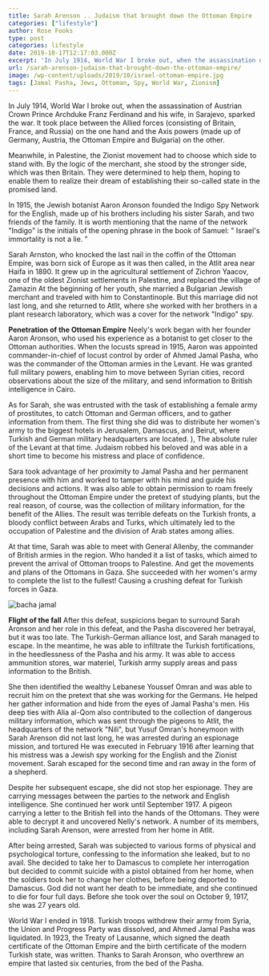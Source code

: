 ```yaml
---
title: Sarah Arenson .. Judaism that brought down the Ottoman Empire
categories: ["lifestyle"]
author: Rose Fooks
type: post
categories: lifestyle
date: 2019-10-17T12:17:03.000Z
excerpt: 'In July 1914, World War I broke out, when the assassination of Austrian Crown Prince Archduke Franz Ferdinand and his wife, in Sarajevo, sparked the war. It took place between the Allied forces'
url: /sarah-arenson-judaism-that-brought-down-the-ottoman-empire/
image: /wp-content/uploads/2019/10/israel-ottoman-empire.jpg
tags: [Jamal Pasha, Jews, Ottoman, Spy, World War, Zionism]
---
```


In July 1914, World War I broke out, when the assassination of Austrian Crown Prince Archduke Franz Ferdinand and his wife, in Sarajevo, sparked the war. It took place between the Allied forces (consisting of Britain, France, and Russia) on the one hand and the Axis powers (made up of Germany, Austria, the Ottoman Empire and Bulgaria) on the other.

Meanwhile, in Palestine, the Zionist movement had to choose which side to stand with. By the logic of the merchant, she stood by the stronger side, which was then Britain. They were determined to help them, hoping to enable them to realize their dream of establishing their so-called state in the promised land.

In 1915, the Jewish botanist Aaron Aronson founded the Indigo Spy Network for the English, made up of his brothers including his sister Sarah, and two friends of the family. It is worth mentioning that the name of the network "Indigo" is the initials of the opening phrase in the book of Samuel: " Israel's immortality is not a lie. "

Sarah Arnston, who knocked the last nail in the coffin of the Ottoman Empire, was born sick of Europe as it was then called, in the Atlit area near Haifa in 1890. It grew up in the agricultural settlement of Zichron Yaacov, one of the oldest Zionist settlements in Palestine, and replaced the village of Zamazin At the beginning of her youth, she married a Bulgarian Jewish merchant and traveled with him to Constantinople. But this marriage did not last long, and she returned to Atlit, where she worked with her brothers in a plant research laboratory, which was a cover for the network "Indigo" spy.

**Penetration of the Ottoman Empire** Neely's work began with her founder Aaron Aronson, who used his experience as a botanist to get closer to the Ottoman authorities. When the locusts spread in 1915, Aaron was appointed commander-in-chief of locust control by order of Ahmed Jamal Pasha, who was the commander of the Ottoman armies in the Levant. He was granted full military powers, enabling him to move between Syrian cities, record observations about the size of the military, and send information to British intelligence in Cairo.

As for Sarah, she was entrusted with the task of establishing a female army of prostitutes, to catch Ottoman and German officers, and to gather information from them. The first thing she did was to distribute her women's army to the biggest hotels in Jerusalem, Damascus, and Beirut, where Turkish and German military headquarters are located. ), The absolute ruler of the Levant at that time. Judaism robbed his beloved and was able in a short time to become his mistress and place of confidence.

Sara took advantage of her proximity to Jamal Pasha and her permanent presence with him and worked to tamper with his mind and guide his decisions and actions. It was also able to obtain permission to roam freely throughout the Ottoman Empire under the pretext of studying plants, but the real reason, of course, was the collection of military information, for the benefit of the Allies. The result was terrible defeats on the Turkish fronts, a bloody conflict between Arabs and Turks, which ultimately led to the occupation of Palestine and the division of Arab states among allies.

At that time, Sarah was able to meet with General Allenby, the commander of British armies in the region. Who handed it a list of tasks, which aimed to prevent the arrival of Ottoman troops to Palestine. And get the movements and plans of the Ottomans in Gaza. She succeeded with her women's army to complete the list to the fullest! Causing a crushing defeat for Turkish forces in Gaza.

![bacha jamal](/wp-content/uploads/2019/10/bacha-jamal-1024x576.jpg)

**Flight of the fall** After this defeat, suspicions began to surround Sarah Aronson and her role in this defeat, and the Pasha discovered her betrayal, but it was too late. The Turkish-German alliance lost, and Sarah managed to escape. In the meantime, he was able to infiltrate the Turkish fortifications, in the heedlessness of the Pasha and his army. It was able to access ammunition stores, war materiel, Turkish army supply areas and pass information to the British.

She then identified the wealthy Lebanese Youssef Omran and was able to recruit him on the pretext that she was working for the Germans. He helped her gather information and hide from the eyes of Jamal Pasha's men. His deep ties with Alia al-Qom also contributed to the collection of dangerous military information, which was sent through the pigeons to Atlit, the headquarters of the network "Nili", but Yusuf Omran's honeymoon with Sarah Arenson did not last long, he was arrested during an espionage mission, and tortured He was executed in February 1916 after learning that his mistress was a Jewish spy working for the English and the Zionist movement. Sarah escaped for the second time and ran away in the form of a shepherd.

Despite her subsequent escape, she did not stop her espionage. They are carrying messages between the parties to the network and English intelligence. She continued her work until September 1917. A pigeon carrying a letter to the British fell into the hands of the Ottomans. They were able to decrypt it and uncovered Nelly's network. A number of its members, including Sarah Arenson, were arrested from her home in Atlit.

After being arrested, Sarah was subjected to various forms of physical and psychological torture, confessing to the information she leaked, but to no avail. She decided to take her to Damascus to complete her interrogation but decided to commit suicide with a pistol obtained from her home, when the soldiers took her to change her clothes, before being deported to Damascus. God did not want her death to be immediate, and she continued to die for four full days. Before she took over the soul on October 9, 1917, she was 27 years old.

World War I ended in 1918. Turkish troops withdrew their army from Syria, the Union and Progress Party was dissolved, and Ahmed Jamal Pasha was liquidated. In 1923, the Treaty of Lausanne, which signed the death certificate of the Ottoman Empire and the birth certificate of the modern Turkish state, was written. Thanks to Sarah Aronson, who overthrew an empire that lasted six centuries, from the bed of the Pasha.

